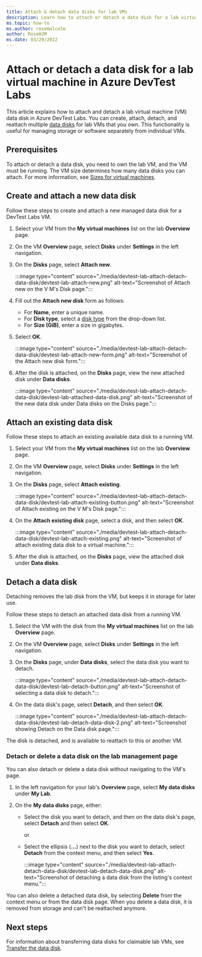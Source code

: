 ```yaml
---
title: Attach & detach data disks for lab VMs
description: Learn how to attach or detach a data disk for a lab virtual machine in Azure DevTest Labs.
ms.topic: how-to
ms.author: rosemalcolm
author: RoseHJM
ms.date: 03/29/2022
---
```


# Attach or detach a data disk for a lab virtual machine in Azure DevTest Labs

This article explains how to attach and detach a lab virtual machine (VM) data disk in Azure DevTest Labs. You can create, attach, detach, and reattach multiple [data disks](../virtual-machines/managed-disks-overview.md) for lab VMs that you own. This functionality is useful for managing storage or software separately from individual VMs.

## Prerequisites

To attach or detach a data disk, you need to own the lab VM, and the VM must be running. The VM size determines how many data disks you can attach. For more information, see [Sizes for virtual machines](../virtual-machines/sizes.md).

## Create and attach a new data disk

Follow these steps to create and attach a new managed data disk for a DevTest Labs VM.

1. Select your VM from the **My virtual machines** list on the lab **Overview** page.

1. On the VM **Overview** page, select **Disks** under **Settings** in the left navigation.
 
1. On the **Disks** page, select **Attach new**.

   :::image type="content" source="./media/devtest-lab-attach-detach-data-disk/devtest-lab-attach-new.png" alt-text="Screenshot of Attach new on the V M's Disk page.":::

1. Fill out the **Attach new disk** form as follows:

   - For **Name**, enter a unique name.
   - For **Disk type**, select a [disk type](../virtual-machines/disks-types.md) from the drop-down list.
   - For **Size (GiB)**, enter a size in gigabytes.

1. Select **OK**.

    :::image type="content" source="./media/devtest-lab-attach-detach-data-disk/devtest-lab-attach-new-form.png" alt-text="Screenshot of the Attach new disk form.":::

1. After the disk is attached, on the **Disks** page, view the new attached disk under **Data disks**.

   :::image type="content" source="./media/devtest-lab-attach-detach-data-disk/devtest-lab-attached-data-disk.png" alt-text="Screenshot of the new data disk under Data disks on the Disks page.":::

## Attach an existing data disk

Follow these steps to attach an existing available data disk to a running VM.

1. Select your VM from the **My virtual machines** list on the lab **Overview** page.

1. On the VM **Overview** page, select **Disks** under **Settings** in the left navigation.
 
1. On the **Disks** page, select **Attach existing**.

   :::image type="content" source="./media/devtest-lab-attach-detach-data-disk/devtest-lab-attach-existing-button.png" alt-text="Screenshot of Attach existing on the V M's Disk page.":::

1. On the **Attach existing disk** page, select a disk, and then select **OK**.

   :::image type="content" source="./media/devtest-lab-attach-detach-data-disk/devtest-lab-attach-existing.png" alt-text="Screenshot of attach existing data disk to a virtual machine.":::

1. After the disk is attached, on the **Disks** page, view the attached disk under **Data disks**.

## Detach a data disk

Detaching removes the lab disk from the VM, but keeps it in storage for later use.

Follow these steps to detach an attached data disk from a running VM.

1. Select the VM with the disk from the **My virtual machines** list on the lab **Overview** page.

1. On the VM **Overview** page, select **Disks** under **Settings** in the left navigation.
 
1. On the **Disks** page, under **Data disks**, select the data disk you want to detach.

   :::image type="content" source="./media/devtest-lab-attach-detach-data-disk/devtest-lab-detach-button.png" alt-text="Screenshot of selecting a data disk to detach.":::

1. On the data disk's page, select **Detach**, and then select **OK**.

   :::image type="content" source="./media/devtest-lab-attach-detach-data-disk/devtest-lab-detach-data-disk-2.png" alt-text="Screenshot showing Detach on the Data disk page.":::

The disk is detached, and is available to reattach to this or another VM. 

### Detach or delete a data disk on the lab management page

You can also detach or delete a data disk without navigating to the VM's page.

1. In the left navigation for your lab's **Overview** page, select **My data disks** under **My Lab**.

1. On the **My data disks** page, either:

   - Select the disk you want to detach, and then on the data disk's page, select **Detach** and then select **OK**.

     or

   - Select the ellipsis (**...**) next to the disk you want to detach, select **Detach** from the context menu, and then select **Yes**.

     :::image type="content" source="./media/devtest-lab-attach-detach-data-disk/devtest-lab-detach-data-disk.png" alt-text="Screenshot of detaching a data disk from the listing's context menu.":::

You can also delete a detached data disk, by selecting **Delete** from the context menu or from the data disk page. When you delete a data disk, it is removed from storage and can't be reattached anymore.

## Next steps

For information about transferring data disks for claimable lab VMs, see [Transfer the data disk](devtest-lab-add-claimable-vm.md#transfer-the-data-disk).